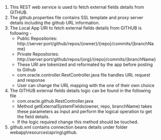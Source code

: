 1. This REST web service is used to fetch external fields details from GITHUB.
2. The github.properties file contains SSL template and proxy server details including the github URL information.
3. The Local App URI to fetch external fields details from GITHUB is following - 
	- Public Repositories:  http://server:port/github/repos/{owner}/{repo}/commits/{branchName}
	- Private Repositories: http://server:port/github/repos/{org}/{repo}/commits/{branchName}
	- These URI are tokenized and reformated by the app before posting to Github
	- com.oracle.controller.RestController.java file handles URL request and response
	- User can change the URL mapping with the one of their own choice
4. The GITHUB external fields details logic can be found in the following file
	- com.oracle.github.RestController.java
	- Method getExternalSystemFields(owner, repo, branchName) takes these parameters as input and perform the logical operation to get the field details.
	- If the logic required change this method should be touched.
5. github.xml contains connection beans details under folder webapp\resources\spring\github.
